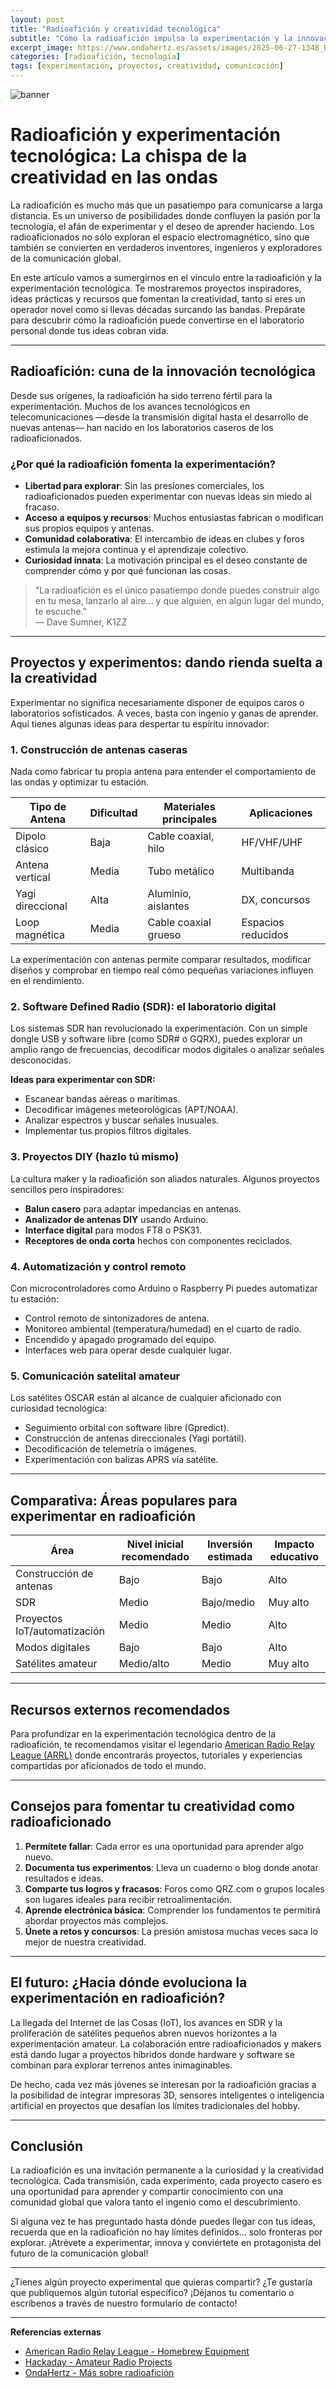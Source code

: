 ```yaml
---
layout: post
title: "Radioafición y creatividad tecnológica"
subtitle: "Cómo la radioafición impulsa la experimentación y la innovación"
excerpt_image: https://www.ondahertz.es/assets/images/2025-06-27-1348_Radioaficion_y_experimentacion_tecnologica.png
categories: [radioafición, tecnología]
tags: [experimentación, proyectos, creatividad, comunicación]
---
```


![banner](https://www.ondahertz.es/assets/images/2025-06-27-1348_Radioaficion_y_experimentacion_tecnologica.png "Equipos de radio, tecnología y experimentos creativos en un entorno de comunicación global.")

# Radioafición y experimentación tecnológica: La chispa de la creatividad en las ondas

La radioafición es mucho más que un pasatiempo para comunicarse a larga distancia. Es un universo de posibilidades donde confluyen la pasión por la tecnología, el afán de experimentar y el deseo de aprender haciendo. Los radioaficionados no sólo exploran el espacio electromagnético, sino que también se convierten en verdaderos inventores, ingenieros y exploradores de la comunicación global.

En este artículo vamos a sumergirnos en el vínculo entre la radioafición y la experimentación tecnológica. Te mostraremos proyectos inspiradores, ideas prácticas y recursos que fomentan la creatividad, tanto si eres un operador novel como si llevas décadas surcando las bandas. Prepárate para descubrir cómo la radioafición puede convertirse en el laboratorio personal donde tus ideas cobran vida.

---

## Radioafición: cuna de la innovación tecnológica

Desde sus orígenes, la radioafición ha sido terreno fértil para la experimentación. Muchos de los avances tecnológicos en telecomunicaciones —desde la transmisión digital hasta el desarrollo de nuevas antenas— han nacido en los laboratorios caseros de los radioaficionados.

### ¿Por qué la radioafición fomenta la experimentación?

- **Libertad para explorar**: Sin las presiones comerciales, los radioaficionados pueden experimentar con nuevas ideas sin miedo al fracaso.
- **Acceso a equipos y recursos**: Muchos entusiastas fabrican o modifican sus propios equipos y antenas.
- **Comunidad colaborativa**: El intercambio de ideas en clubes y foros estimula la mejora continua y el aprendizaje colectivo.
- **Curiosidad innata**: La motivación principal es el deseo constante de comprender cómo y por qué funcionan las cosas.

> "La radioafición es el único pasatiempo donde puedes construir algo en tu mesa, lanzarlo al aire... y que alguien, en algún lugar del mundo, te escuche."  
> — Dave Sumner, K1ZZ

---

## Proyectos y experimentos: dando rienda suelta a la creatividad

Experimentar no significa necesariamente disponer de equipos caros o laboratorios sofisticados. A veces, basta con ingenio y ganas de aprender. Aquí tienes algunas ideas para despertar tu espíritu innovador:

### 1. Construcción de antenas caseras

Nada como fabricar tu propia antena para entender el comportamiento de las ondas y optimizar tu estación.

| Tipo de Antena      | Dificultad | Materiales principales | Aplicaciones      |
|---------------------|------------|-----------------------|-------------------|
| Dipolo clásico      | Baja       | Cable coaxial, hilo   | HF/VHF/UHF        |
| Antena vertical     | Media      | Tubo metálico         | Multibanda        |
| Yagi direccional    | Alta       | Aluminio, aislantes   | DX, concursos     |
| Loop magnética      | Media      | Cable coaxial grueso  | Espacios reducidos|

La experimentación con antenas permite comparar resultados, modificar diseños y comprobar en tiempo real cómo pequeñas variaciones influyen en el rendimiento.

### 2. Software Defined Radio (SDR): el laboratorio digital

Los sistemas SDR han revolucionado la experimentación. Con un simple dongle USB y software libre (como SDR# o GQRX), puedes explorar un amplio rango de frecuencias, decodificar modos digitales o analizar señales desconocidas.

**Ideas para experimentar con SDR:**
- Escanear bandas aéreas o marítimas.
- Decodificar imágenes meteorológicas (APT/NOAA).
- Analizar espectros y buscar señales inusuales.
- Implementar tus propios filtros digitales.

### 3. Proyectos DIY (hazlo tú mismo)

La cultura maker y la radioafición son aliados naturales. Algunos proyectos sencillos pero inspiradores:

- **Balun casero** para adaptar impedancias en antenas.
- **Analizador de antenas DIY** usando Arduino.
- **Interface digital** para modos FT8 o PSK31.
- **Receptores de onda corta** hechos con componentes reciclados.

### 4. Automatización y control remoto

Con microcontroladores como Arduino o Raspberry Pi puedes automatizar tu estación:

- Control remoto de sintonizadores de antena.
- Monitoreo ambiental (temperatura/humedad) en el cuarto de radio.
- Encendido y apagado programado del equipo.
- Interfaces web para operar desde cualquier lugar.

### 5. Comunicación satelital amateur

Los satélites OSCAR están al alcance de cualquier aficionado con curiosidad tecnológica:

- Seguimiento orbital con software libre (Gpredict).
- Construcción de antenas direccionales (Yagi portátil).
- Decodificación de telemetría o imágenes.
- Experimentación con balizas APRS vía satélite.

---

## Comparativa: Áreas populares para experimentar en radioafición

| Área                     | Nivel inicial recomendado | Inversión estimada | Impacto educativo        |
|--------------------------|--------------------------|--------------------|-------------------------|
| Construcción de antenas  | Bajo                     | Bajo               | Alto                    |
| SDR                      | Medio                    | Bajo/medio         | Muy alto                |
| Proyectos IoT/automatización | Medio                | Medio              | Alto                    |
| Modos digitales          | Bajo                     | Bajo               | Alto                    |
| Satélites amateur        | Medio/alto               | Medio              | Muy alto                |

---

## Recursos externos recomendados

Para profundizar en la experimentación tecnológica dentro de la radioafición, te recomendamos visitar el legendario [American Radio Relay League (ARRL)](http://www.arrl.org/homebrew-equipment) donde encontrarás proyectos, tutoriales y experiencias compartidas por aficionados de todo el mundo.

---

## Consejos para fomentar tu creatividad como radioaficionado

1. **Permítete fallar**: Cada error es una oportunidad para aprender algo nuevo.
2. **Documenta tus experimentos**: Lleva un cuaderno o blog donde anotar resultados e ideas.
3. **Comparte tus logros y fracasos**: Foros como QRZ.com o grupos locales son lugares ideales para recibir retroalimentación.
4. **Aprende electrónica básica**: Comprender los fundamentos te permitirá abordar proyectos más complejos.
5. **Únete a retos y concursos**: La presión amistosa muchas veces saca lo mejor de nuestra creatividad.

---

## El futuro: ¿Hacia dónde evoluciona la experimentación en radioafición?

La llegada del Internet de las Cosas (IoT), los avances en SDR y la proliferación de satélites pequeños abren nuevos horizontes a la experimentación amateur. La colaboración entre radioaficionados y makers está dando lugar a proyectos híbridos donde hardware y software se combinan para explorar terrenos antes inimaginables.

De hecho, cada vez más jóvenes se interesan por la radioafición gracias a la posibilidad de integrar impresoras 3D, sensores inteligentes o inteligencia artificial en proyectos que desafían los límites tradicionales del hobby.

---

## Conclusión

La radioafición es una invitación permanente a la curiosidad y la creatividad tecnológica. Cada transmisión, cada experimento, cada proyecto casero es una oportunidad para aprender y compartir conocimiento con una comunidad global que valora tanto el ingenio como el descubrimiento.

Si alguna vez te has preguntado hasta dónde puedes llegar con tus ideas, recuerda que en la radioafición no hay límites definidos… solo fronteras por explorar. ¡Atrévete a experimentar, innova y conviértete en protagonista del futuro de la comunicación global!

---

¿Tienes algún proyecto experimental que quieras compartir? ¿Te gustaría que publiquemos algún tutorial específico? ¡Déjanos tu comentario o escríbenos a través de nuestro formulario de contacto!

---

**Referencias externas**

- [American Radio Relay League - Homebrew Equipment](http://www.arrl.org/homebrew-equipment)
- [Hackaday - Amateur Radio Projects](https://hackaday.com/tag/amateur-radio/)
- [OndaHertz - Más sobre radioafición](https://www.ondahertz.es/)